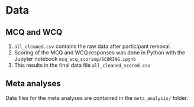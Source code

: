 # Data

## MCQ and WCQ
1. `all_cleaned.csv` contains the raw data after participant removal.
2. Scoring of the MCQ and WCQ responses was done in Python with the Jupyter notebook `mcq_wcq_scoring/SCORING.ipynb`
3. This results in the final data file `all_cleaned_scored.csv`

## Meta analyses
Data files for the meta analyses are contained in the `meta_analysis/` folder.
